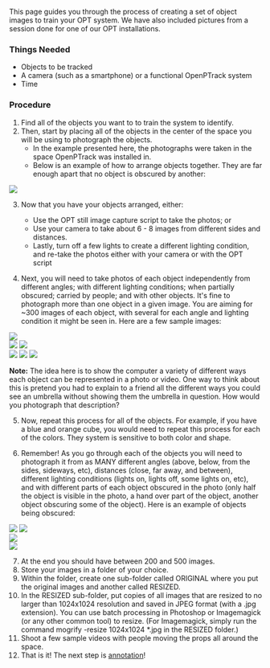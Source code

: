 This page guides you through the process of creating a set of object images to train your OPT system. We have also included pictures from a session done for one of our OPT installations. 

### Things Needed
* Objects to be tracked
* A camera (such as a smartphone) or a functional OpenPTrack system
* Time 

### Procedure
1. Find all of the objects you want to to train the system to identify.
2. Then, start by placing all of the objects in the center of the space you will be using to photograph the objects.
   * In the example presented here, the photographs were taken in the space OpenPTrack was installed in.
   * Below is an example of how to arrange objects together. They are far enough apart that no object is obscured by another: 
   
  ![](https://github.com/OpenPTrack/open_ptrack_v2/blob/master/images/image1.jpg)

3. Now that you have your objects arranged, either:
   * Use the OPT still image capture script to take the photos; or
   * Use your camera to take about 6 - 8 images from different sides and distances. 
   * Lastly, turn off a few lights to create a different lighting condition, and re-take the photos either with your camera or with the OPT  script

4. Next, you will need to take photos of each object independently from different angles; with different lighting conditions; when partially obscured; carried by people; and with other objects.  It's fine to photograph more than one object in a given image.  You are aiming for ~300 images of each object, with several for each angle and lighting condition it might be seen in. Here are a few sample images:

![](https://github.com/OpenPTrack/open_ptrack_v2/blob/master/images/image4.jpg)   
![](https://github.com/OpenPTrack/open_ptrack_v2/blob/master/images/image12.jpg)
![](https://github.com/OpenPTrack/open_ptrack_v2/blob/master/images/image13.jpg)  
![](https://github.com/OpenPTrack/open_ptrack_v2/blob/master/images/image14.jpg)
![](https://github.com/OpenPTrack/open_ptrack_v2/blob/master/images/image6.jpg)
![](https://github.com/OpenPTrack/open_ptrack_v2/blob/master/images/image8.jpg)    

**Note:** The idea here is to show the computer a variety of different ways each object can be represented in a photo or video. One way to think about this is pretend you had to explain to a friend all the different ways you could see an umbrella without showing them the umbrella in question. How would you photograph that description? 

5. Now, repeat this process for all of the objects. For example, if you have a blue and orange cube, you would need to repeat this process for each of the colors. They system is sensitive to both color and shape. 

6. Remember! As you go through each of the objects you will need to photograph it from as MANY different angles (above, below, from the sides, sideways, etc), distances (close, far away, and between), different lighting conditions (lights on, lights off, some lights on, etc), and with different parts of each object obscured in the photo (only half the object is visible in the photo, a hand over part of the object, another object obscuring some of the object). Here is an example of objects being obscured: 

![](https://github.com/OpenPTrack/open_ptrack_v2/blob/master/images/image9.jpg) 
![](https://github.com/OpenPTrack/open_ptrack_v2/blob/master/images/image3.jpg)  
![](https://github.com/OpenPTrack/open_ptrack_v2/blob/master/images/image2.jpg)  
![](https://github.com/OpenPTrack/open_ptrack_v2/blob/master/images/image1.jpg)   

7. At the end you should have between 200 and 500 images.
8. Store your images in a folder of your choice.
9. Within the folder, create one sub-folder called ORIGINAL where you put the original images and another called RESIZED. 
10. In the RESIZED sub-folder, put copies of all images that are resized to no larger than 1024x1024 resolution and saved in JPEG format (with a .jpg extension).  You can use batch processing in Photoshop or Imagemagick (or any other common tool) to resize.  (For Imagemagick, simply run the command mogrify -resize 1024x1024 *.jpg in the RESIZED folder.) 
11. Shoot a few sample videos with people moving the props all around the space.  
12. That is it!  The next step is [annotation](https://github.com/OpenPTrack/open_ptrack_v2/wiki/Labeling-Objects-Within-Your-Image-Set)! 


